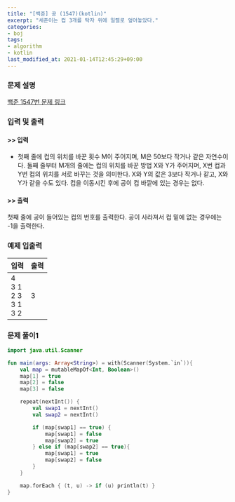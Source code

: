 ```yaml
---
title: "[백준] 공 (1547)(kotlin)"
excerpt: "세준이는 컵 3개를 탁자 위에 일렬로 엎어놓았다."
categories:
- boj
tags:
- algorithm
- kotlin
last_modified_at: 2021-01-14T12:45:29+09:00
---
```



### 문제 설명
[백준 1547번 문제 링크](https://www.acmicpc.net/problem/1547#description)




### 입력 및 출력
#### >> 입력
* 첫째 줄에 컵의 위치를 바꾼 횟수 M이 주어지며, M은 50보다 작거나 같은 자연수이다. 둘째 줄부터 M개의 줄에는 컵의 위치를 바꾼 방법 X와 Y가 주어지며, X번 컵과 Y번 컵의 위치를 서로 바꾸는 것을 의미한다. X와 Y의 값은 3보다 작거나 같고, X와 Y가 같을 수도 있다.
컵을 이동시킨 후에 공이 컵 바깥에 있는 경우는 없다.



#### >> 출력
첫째 줄에 공이 들어있는 컵의 번호를 출력한다. 공이 사라져서 컵 밑에 없는 경우에는 \-1을 출력한다.





### 예제 입출력


|입력|출력|
|-----|------|
|4<br>3 1<br>2 3<br>3 1<br>3 2|3|




### 문제 풀이1
```kotlin
import java.util.Scanner

fun main(args: Array<String>) = with(Scanner(System.`in`)){
    val map = mutableMapOf<Int, Boolean>()
    map[1] = true
    map[2] = false
    map[3] = false

    repeat(nextInt()) {
        val swap1 = nextInt()
        val swap2 = nextInt()

        if (map[swap1] == true) {
            map[swap1] = false
            map[swap2] = true
        } else if (map[swap2] == true){
            map[swap1] = true
            map[swap2] = false
        }
    }

    map.forEach { (t, u) -> if (u) println(t) }
}
```